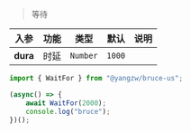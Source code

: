 > 等待

入参|功能|类型|默认|说明
:-:|:-:|:-:|:-:|-
**dura**|时延|`Number`|`1000`

```js
import { WaitFor } from "@yangzw/bruce-us";

(async() => {
	await WaitFor(2000);
	console.log("bruce");
})();
```